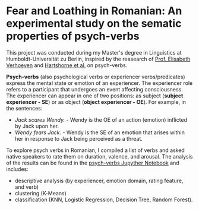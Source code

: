 # Fear and Loathing in Romanian: An experimental study on the sematic properties of psych-verbs

This project was conducted during my Master's degree in Linguistics at Humboldt-Universität zu Berlin, inspired by the reasearch of [Prof. Elisabeth Verhoeven](https://www2.hu-berlin.de/experiencer/alternation/en/index.html) and [Hartshorne et al.](https://www.researchgate.net/publication/308761372_Psych_verbs_the_linking_problem_and_the_acquisition_of_language) on psych-verbs. 

**Psych-verbs** (also psychological verbs or experiencer verbs/predicates) express the mental state or emotion of an experiencer. The experiencer role refers to a participant that undergoes an event affecting consciousness. The experiencer can appear in one of two positions: as subject (**subject experiencer - SE**) or as object (**object experiencer - OE**). For example, in the sentences:

- *Jack scares Wendy.* - Wendy is the OE of an action (emotion) inflicted by Jack upon her.
- *Wendy fears Jack.* - Wendy is the SE of an emotion that arises within her in response to Jack being perceived as a threat. 

To explore psych verbs in Romanian, I compiled a list of verbs and asked native speakers to rate them on duration, valence, and arousal. The analysis of the results can be found in the [psych-verbs Jupyther Notebook](https://github.com/lorenanda/psych-verbs/blob/master/psych-verbs.ipynb) and includes:
- descriptive analysis (by experiencer, emotion domain, rating feature, and verb)
- clustering (K-Means)
- classification (KNN, Logistic Regression, Decision Tree, Random Forest).
